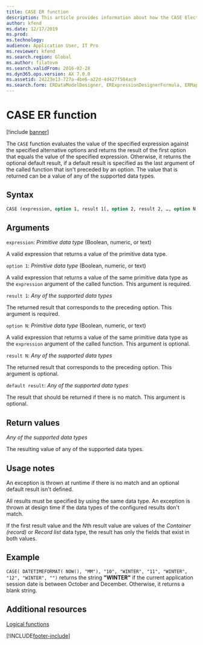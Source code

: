 ```yaml
---
title: CASE ER function
description: This article provides information about how the CASE Electronic reporting (ER) function is used.
author: kfend
ms.date: 12/17/2019
ms.prod: 
ms.technology: 
audience: Application User, IT Pro
ms.reviewer: kfend
ms.search.region: Global
ms.author: filatovm
ms.search.validFrom: 2016-02-28
ms.dyn365.ops.version: AX 7.0.0
ms.assetid: 24223e13-727a-4be6-a22d-4d427f504ac9
ms.search.form: ERDataModelDesigner, ERExpressionDesignerFormula, ERMappedFormatDesigner, ERModelMappingDesigner
---
```


# CASE ER function

[!include [banner](../includes/banner.md)]

The `CASE` function evaluates the value of the specified expression against the specified alternative options and returns the result of the first option that equals the value of the specified expression. Otherwise, it returns the optional default result, if a default result is specified as the last argument of the called function that isn't preceded by an option. The value that is returned can be a value of any of the supported data types.

## Syntax

```vb
CASE (expression, option 1, result 1[, option 2, result 2, …, option N, result N, default result])
```

## Arguments

`expression`: *Primitive data type* (Boolean, numeric, or text)

A valid expression that returns a value of the primitive data type.

`option 1`: *Primitive data type* (Boolean, numeric, or text)

A valid expression that returns a value of the same primitive data type as the `expression` argument of the called function. This argument is required.

`result 1`: *Any of the supported data types*

The returned result that corresponds to the preceding option. This argument is required.

`option N`: *Primitive data type* (Boolean, numeric, or text)

A valid expression that returns a value of the same primitive data type as the `expression` argument of the called function. This argument is optional.

`result N`: *Any of the supported data types*

The returned result that corresponds to the preceding option. This argument is optional.

`default result`: *Any of the supported data types*

The result that should be returned if there is no match. This argument is optional.

## Return values

*Any of the supported data types*

The resulting value of any of the supported data types.

## Usage notes

An exception is thrown at runtime if there is no match and an optional default result isn't defined.

All results must be specified by using the same data type. An exception is thrown at design time if the data types of the configured results don't match.

If the first result value and the *N*th result value are values of the *Container (record)* or *Record list* data type, the result has only the fields that exist in both values.

## Example

`CASE( DATETIMEFORMAT( NOW(), "MM"), "10", "WINTER", "11", "WINTER", "12", "WINTER", "")` returns the string **"WINTER"** if the current application session date is between October and December. Otherwise, it returns a blank string.

## Additional resources

[Logical functions](er-functions-category-logical.md)


[!INCLUDE[footer-include](../../../includes/footer-banner.md)]
